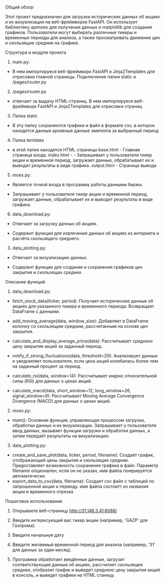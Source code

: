 Общий обзор

Этот проект предназначен для загрузки исторических данных об акциях и их визуализации на веб-фреймворке FastAPI. Он использует библиотеку apimoex для получения данных и matplotlib для создания графиков.
 Пользователи могут выбирать различные тикеры и временные периоды для анализа, а также просматривать движение цен и скользящие средние на графике.

Структура и модули проекта

1.   main.py:
- В нем импортируеся веб-фреймворк FastAPI и Jinja2Templates для отрисовки  главной страницы.
Подключение папки static и /pages/router.py

2.   /pages/router.py 
- отвечает за выдачу HTML-страниц. В нем импортируеся веб-фреймворк FastAPI и Jinja2Templates для отрисовки страниц

 
3.   Папка static 
- В эту папку сохраняются графики и файл в формате csv, в которон находятся данные архивные данные эмитента за выбранный период

4.   Папка temlates 
- в этой папке находятся HTML страницы
   base.html - Главная страница входа.
   index.html - - Запрашивает у пользователя тикер акции и временной период, загружает данные, обрабатывает их и выводит результаты в виде графика.
   output.html - Страница вывода 

5. moex.py:

- Является точкой входа в программу работы данными биржи.

- Запрашивает у пользователя тикер акции и временной период, загружает данные, обрабатывает их и выводит результаты в виде графика.


6. data_download.py:

- Отвечает за загрузку данных об акциях.

- Содержит функции для извлечения данных об акциях из интернета и расчёта скользящего среднего.


3. data_plotting.py:

- Отвечает за визуализацию данных.

- Содержит функции для создания и сохранения графиков цен закрытия и скользящих средних.



Описание функций



1. data_download.py:

- fetch_stock_data(ticker, period): Получает исторические данные об акциях для указанного тикера и временного периода. Возвращает DataFrame с данными.

- add_moving_average(data, window_size): Добавляет в DataFrame колонку со скользящим средним, рассчитанным на основе цен закрытия.

- calculate_and_display_average_price(data): Рассчитывает среднюю цену закрытия акций за заданный период.

- notify_if_strong_fluctuations(data, threshold=20): Анализирует данные и уведомляет пользователя, если цена акций колебалась более чем на заданный процент за период.

- calculate_rsi(data, window=14): Рассчитывает индекс относительной силы (RSI) для данных о ценах акций.

- calculate_macd(data, short_window=12, long_window=26, signal_window=9):  Рассчитывает Moving Average Convergence Divergence (MACD) для данных о ценах акций.


2. moex.py:

- main(): Основная функция, управляющая процессом загрузки, обработки данных и их визуализации. 
Запрашивает у пользователя ввод данных, вызывает функции загрузки и обработки данных, а затем передаёт результаты на визуализацию.



3. data_plotting.py:

- create_and_save_plot(data, ticker, period, filename): Создаёт график, отображающий цены закрытия и скользящие средние. Предоставляет возможность сохранения графика в файл. Параметр filename опционален; если он не указан, имя файла генерируется автоматически.
- export_data_to_csv(data, filename): Cоздает csv файл с таблицей по запрошенной акции и периоду. имя файла состоитт из названия акции и временного отрезка


Пошаговое использование

1. Открываете веб-страницу http://31.148.3.41:8088/ 

2. Введите интересующий вас тикер акции (например, 'GAZP' для Газпрома).

3. Введите начальнуя дату 

4. Введите желаемый временной период для анализа (например, '31' для данных за один месяц).

5. Программа обработает введённые данные, загрузит соответствующие данные об акциях, рассчитает скользящее среднее, отобразит график и выведет среднюю цену закрытия акций в консоль, 
и выведет графики на HTML станицу. 
